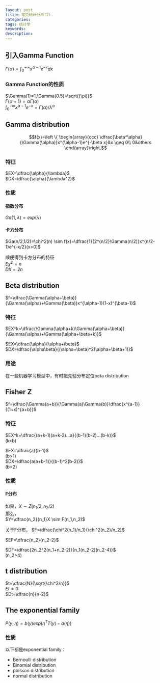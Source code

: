 ```yaml
---
layout: post
title: 常见统计分布(2).
categories:
tags: 统计学
keywords:
description:
---
```





## 引入Gamma Function
$\Gamma(\alpha)=\int_0^{+\infty} x^{\alpha-1}e^{-x}dx$

### Gamma Function的性质
$\Gamma(1)=1,\Gamma(0.5)=\sqrt{(\pi)}$  
$\Gamma(\alpha+1)=\alpha\Gamma(\alpha)$  
$\int_0^{-\infty}x^{\alpha-1}e^{-x}=\Gamma(\alpha)/\lambda^\alpha$  



## Gamma distribution
$$f(x)=\left \{ \begin{array}{ccc}
\dfrac{\beta^\alpha}{\Gamma(\alpha)}x^{\alpha-1}e^{-\beta x}&x \geq 0\\
0&others
\end{array}\right.$$

### 特征

$EX=\dfrac{\alpha}{\lambda}$  
$DX=\dfrac{\alpha}{\lambda^2}$  

### 性质

#### 指数分布

$Ga(1,\lambda)=exp(\lambda)$  

#### 卡方分布

$Ga(n/2,1/2)=\chi^2(n) \sim f(x)=\dfrac{1}{2^{n/2}\Gamma(n/2)}x^{n/2-1}e^{-x/2}(x>0)$   

顺便得到卡方分布的特征  
$E\chi^2=n$  
$DX=2n$  


## Beta distribution

$f=\dfrac{\Gamma(\alpha+\beta)}{\Gamma(\alpha)+\Gamma(\beta)}x^{\alpha-1}(1-x)^{\beta-1}$  

### 特征
$EX^k=\dfrac{\Gamma(\alpha+k)\Gamma(\alpha+\beta)}{\Gamma(\alpha)+\Gamma(\alpha+\beta+k)}$  

$EX=\dfrac{\alpha}{\alpha+\beta}$   
$DX=\dfrac{\alpha\beta}{(\alpha+\beta)^2(\alpha+\beta+1)}$  

### 用途
在一些机器学习模型中，有时把先验分布定位beta distribution  

## Fisher Z
$f=\dfrac{\Gamma(a+b)}{\Gamma(a)\Gamma(b)}\dfrac{x^{a-1}}{(1+x)^{a+b}}$
### 特征

$EX^k=\dfrac{(a+k-1)(a+k-2)...a}{(b-1)(b-2)...(b-k)}$  
(k<b)

$EX=\dfrac{a}{b-1}$  
(b>1)  
$DX=\dfrac{a(a+b-1)}{(b-1)^2(b-2)}$  
(b>2)  

### 性质

#### F分布
如果，$X \sim Z(n_1/2,n_2/2)$  
那么，  
$Y=\dfrac{n_2}{n_1}X \sim F(n_1,n_2)$  

关于F分布，
$F=\dfrac{\chi^2(n_1)/n_1}{\chi^2(n_2)/n_2}$    

$EF=\dfrac{n_2}{n_2-2}$  

$DF=\dfrac{2n_2^2(n_1+n_2-2)}{n_1(n_2-2)(n_2-4)}$  
(n_2>4)  

## t distribution
$t=\dfrac{N}{\sqrt{\chi^2/n}}$    
$Et=0$  
$Dt=\dfrac{n}{n-2}$  


## The exponential family

$P(y;\eta)=b(y)exp(\eta^T T(y)-a(\eta))$  

### 性质
以下都是exponential family：  
- Bernoulli distribution
- Binomial distribution  
- poisson distribution
- normal distribution
